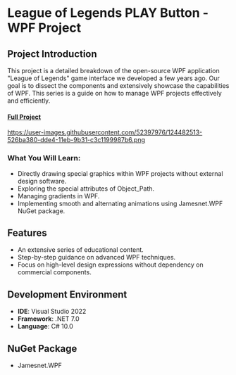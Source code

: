 # League of Legends PLAY Button - WPF Project

## Project Introduction
This project is a detailed breakdown of the open-source WPF application "League of Legends" game interface we developed a few years ago. Our goal is to dissect the components and extensively showcase the capabilities of WPF. This series is a guide on how to manage WPF projects effectively and efficiently.
#### [Full Project](https://github.com/jamesnet214/leagueoflegends) 
https://user-images.githubusercontent.com/52397976/124482513-526ba380-dde4-11eb-9b31-c3c1199987b6.png

### What You Will Learn:
- Directly drawing special graphics within WPF projects without external design software.
- Exploring the special attributes of Object_Path.
- Managing gradients in WPF.
- Implementing smooth and alternating animations using Jamesnet.WPF NuGet package.

## Features
- An extensive series of educational content.
- Step-by-step guidance on advanced WPF techniques.
- Focus on high-level design expressions without dependency on commercial components.

## Development Environment
- **IDE**: Visual Studio 2022
- **Framework**: .NET 7.0
- **Language**: C# 10.0

## NuGet Package
- Jamesnet.WPF



